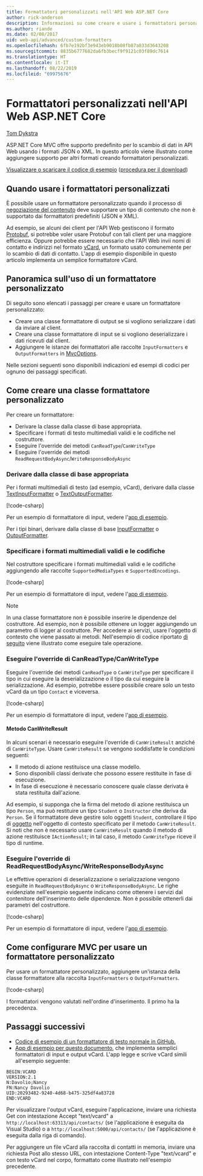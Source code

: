 ```yaml
---
title: Formattatori personalizzati nell'API Web ASP.NET Core
author: rick-anderson
description: Informazioni su come creare e usare i formattatori personalizzati nelle API Web ASP.NET Core.
ms.author: riande
ms.date: 02/08/2017
uid: web-api/advanced/custom-formatters
ms.openlocfilehash: 6fb7e192bf3e943eb9018b08fb87a833d3643208
ms.sourcegitcommit: 8835b6777682da6fb3becf9f9121c03f89dc7614
ms.translationtype: HT
ms.contentlocale: it-IT
ms.lasthandoff: 08/22/2019
ms.locfileid: "69975676"
---
```

# <a name="custom-formatters-in-aspnet-core-web-api"></a>Formattatori personalizzati nell'API Web ASP.NET Core

[Tom Dykstra](https://github.com/tdykstra)

ASP.NET Core MVC offre supporto predefinito per lo scambio di dati in API Web usando i formati JSON o XML. In questo articolo viene illustrato come aggiungere supporto per altri formati creando formattatori personalizzati.

[Visualizzare o scaricare il codice di esempio](https://github.com/aspnet/AspNetCore.Docs/tree/master/aspnetcore/web-api/advanced/custom-formatters/sample) ([procedura per il download](xref:index#how-to-download-a-sample))

## <a name="when-to-use-custom-formatters"></a>Quando usare i formattatori personalizzati

È possibile usare un formattatore personalizzato quando il processo di [negoziazione del contenuto](xref:web-api/advanced/formatting#content-negotiation) deve supportare un tipo di contenuto che non è supportato dai formattatori predefiniti (JSON e XML).

Ad esempio, se alcuni dei client per l'API Web gestiscono il formato [Protobuf](https://github.com/google/protobuf), si potrebbe voler usare Protobuf con tali client per una maggiore efficienza. Oppure potrebbe essere necessario che l'API Web invii nomi di contatto e indirizzi nel formato [vCard](https://wikipedia.org/wiki/VCard), un formato usato comunemente per lo scambio di dati di contatto. L'app di esempio disponibile in questo articolo implementa un semplice formattatore vCard.

## <a name="overview-of-how-to-use-a-custom-formatter"></a>Panoramica sull'uso di un formattatore personalizzato

Di seguito sono elencati i passaggi per creare e usare un formattatore personalizzato:

* Creare una classe formattatore di output se si vogliono serializzare i dati da inviare al client.
* Creare una classe formattatore di input se si vogliono deserializzare i dati ricevuti dal client.
* Aggiungere le istanze dei formattatori alle raccolte `InputFormatters` e `OutputFormatters` in [MvcOptions](/dotnet/api/microsoft.aspnetcore.mvc.mvcoptions).

Nelle sezioni seguenti sono disponibili indicazioni ed esempi di codici per ognuno dei passaggi specificati.

## <a name="how-to-create-a-custom-formatter-class"></a>Come creare una classe formattatore personalizzato

Per creare un formattatore:

* Derivare la classe dalla classe di base appropriata.
* Specificare i formati di testo multimediali validi e le codifiche nel costruttore.
* Eseguire l'override dei metodi `CanReadType`/`CanWriteType`
* Eseguire l'override dei metodi `ReadRequestBodyAsync`/`WriteResponseBodyAsync`
  
### <a name="derive-from-the-appropriate-base-class"></a>Derivare dalla classe di base appropriata

Per i formati multimediali di testo (ad esempio, vCard), derivare dalla classe [TextInputFormatter](/dotnet/api/microsoft.aspnetcore.mvc.formatters.textinputformatter) o [TextOutputFormatter](/dotnet/api/microsoft.aspnetcore.mvc.formatters.textoutputformatter).

[!code-csharp[](custom-formatters/sample/Formatters/VcardOutputFormatter.cs?name=classdef)]

Per un esempio di formattatore di input, vedere l'[app di esempio](https://github.com/aspnet/AspNetCore.Docs/tree/master/aspnetcore/web-api/advanced/custom-formatters/sample).

Per i tipi binari, derivare dalla classe di base [InputFormatter](/dotnet/api/microsoft.aspnetcore.mvc.formatters.inputformatter) o [OutputFormatter](/dotnet/api/microsoft.aspnetcore.mvc.formatters.outputformatter).

### <a name="specify-valid-media-types-and-encodings"></a>Specificare i formati multimediali validi e le codifiche

Nel costruttore specificare i formati multimediali validi e le codifiche aggiungendo alle raccolte `SupportedMediaTypes` e `SupportedEncodings`.

[!code-csharp[](custom-formatters/sample/Formatters/VcardOutputFormatter.cs?name=ctor&highlight=3,5-6)]

Per un esempio di formattatore di input, vedere l'[app di esempio](https://github.com/aspnet/AspNetCore.Docs/tree/master/aspnetcore/web-api/advanced/custom-formatters/sample).

> [!NOTE]
> In una classe formattatore non è possibile inserire le dipendenze del costruttore. Ad esempio, non è possibile ottenere un logger aggiungendo un parametro di logger al costruttore. Per accedere ai servizi, usare l'oggetto di contesto che viene passato ai metodi. Nell'esempio di codice riportato [di seguito](#read-write) viene illustrato come eseguire tale operazione.

### <a name="override-canreadtypecanwritetype"></a>Eseguire l'override di CanReadType/CanWriteType

Eseguire l'override dei metodi `CanReadType` o `CanWriteType` per specificare il tipo in cui eseguire la deserializzazione o il tipo da cui eseguire la serializzazione. Ad esempio, potrebbe essere possibile creare solo un testo vCard da un tipo `Contact` e viceversa.

[!code-csharp[](custom-formatters/sample/Formatters/VcardOutputFormatter.cs?name=canwritetype)]

Per un esempio di formattatore di input, vedere l'[app di esempio](https://github.com/aspnet/AspNetCore.Docs/tree/master/aspnetcore/web-api/advanced/custom-formatters/sample).

#### <a name="the-canwriteresult-method"></a>Metodo CanWriteResult

In alcuni scenari è necessario eseguire l'override di `CanWriteResult` anziché di `CanWriteType`. Usare `CanWriteResult` se vengono soddisfatte le condizioni seguenti:

* Il metodo di azione restituisce una classe modello.
* Sono disponibili classi derivate che possono essere restituite in fase di esecuzione.
* In fase di esecuzione è necessario conoscere quale classe derivata è stata restituita dall'azione.

Ad esempio, si supponga che la firma del metodo di azione restituisca un tipo `Person`, ma può restituire un tipo `Student` o `Instructor` che deriva da `Person`. Se il formattatore deve gestire solo oggetti `Student`, controllare il tipo di [oggetto](/dotnet/api/microsoft.aspnetcore.mvc.formatters.outputformattercanwritecontext.object#Microsoft_AspNetCore_Mvc_Formatters_OutputFormatterCanWriteContext_Object) nell'oggetto di contesto specificato per il metodo `CanWriteResult`. Si noti che non è necessario usare `CanWriteResult` quando il metodo di azione restituisce `IActionResult`; in tal caso, il metodo `CanWriteType` riceve il tipo di runtime.

<a id="read-write"></a>

### <a name="override-readrequestbodyasyncwriteresponsebodyasync"></a>Eseguire l'override di ReadRequestBodyAsync/WriteResponseBodyAsync

Le effettive operazioni di deserializzazione o serializzazione vengono eseguite in `ReadRequestBodyAsync` o `WriteResponseBodyAsync`. Le righe evidenziate nell'esempio seguente indicano come ottenere i servizi dal contenitore dell'inserimento delle dipendenze. Non è possibile ottenerli dai parametri del costruttore.

[!code-csharp[](custom-formatters/sample/Formatters/VcardOutputFormatter.cs?name=writeresponse&highlight=3-4)]

Per un esempio di formattatore di input, vedere l'[app di esempio](https://github.com/aspnet/AspNetCore.Docs/tree/master/aspnetcore/web-api/advanced/custom-formatters/sample).

## <a name="how-to-configure-mvc-to-use-a-custom-formatter"></a>Come configurare MVC per usare un formattatore personalizzato

Per usare un formattatore personalizzato, aggiungere un'istanza della classe formattatore alla raccolta `InputFormatters` o `OutputFormatters`.

[!code-csharp[](custom-formatters/sample/Startup.cs?name=mvcoptions&highlight=3-4)]

I formattatori vengono valutati nell'ordine d'inserimento. Il primo ha la precedenza.

## <a name="next-steps"></a>Passaggi successivi

* [Codice di esempio di un formattatore di testo normale in GitHub.](https://github.com/aspnet/Entropy/tree/master/samples/Mvc.Formatters)
* [App di esempio per questo documento](https://github.com/aspnet/AspNetCore.Docs/tree/master/aspnetcore/web-api/advanced/custom-formatters/sample), che implementa semplici formattatori di input e output vCard. L'app legge e scrive vCard simili all'esempio seguente:

```
BEGIN:VCARD
VERSION:2.1
N:Davolio;Nancy
FN:Nancy Davolio
UID:20293482-9240-4d68-b475-325df4a83728
END:VCARD
```

Per visualizzare l'output vCard, eseguire l'applicazione, inviare una richiesta Get con intestazione Accept "text/vcard" a `http://localhost:63313/api/contacts/` (se l'applicazione è eseguita da Visual Studio) o a `http://localhost:5000/api/contacts/` (se l'applicazione è eseguita dalla riga di comando).

Per aggiungere un file vCard alla raccolta di contatti in memoria, inviare una richiesta Post allo stesso URL, con intestazione Content-Type "text/vcard" e con testo vCard nel corpo, formattato come illustrato nell'esempio precedente.
